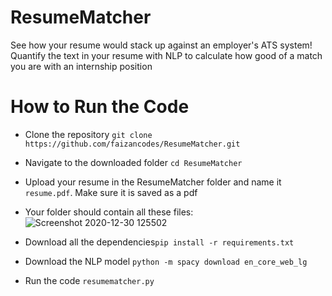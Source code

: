 # ResumeMatcher
See how your resume would stack up against an employer's ATS system! Quantify the text in your resume with NLP to calculate how good of a match you are with an internship position

# How to Run the Code
  - Clone the repository `git clone https://github.com/faizancodes/ResumeMatcher.git`
  
  - Navigate to the downloaded folder `cd ResumeMatcher`
  
  - Upload your resume in the ResumeMatcher folder and name it `resume.pdf`. Make sure it is saved as a pdf

  - Your folder should contain all these files:
  ![Screenshot 2020-12-30 125502](https://user-images.githubusercontent.com/43652410/103371757-46520280-4a9e-11eb-911e-e2c59b1e94c2.png)


  - Download all the dependencies`pip install -r requirements.txt`

  - Download the NLP model `python -m spacy download en_core_web_lg`  
  
  - Run the code `resumematcher.py`
